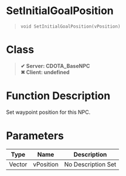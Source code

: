 # SetInitialGoalPosition
> `void SetInitialGoalPosition(vPosition)`
# Class
> __✔ Server: CDOTA_BaseNPC__  
> __✖ Client: undefined__  
# Function Description
Set waypoint position for this NPC.
# Parameters
Type|Name|Description
--|--|--
Vector|vPosition|No Description Set
